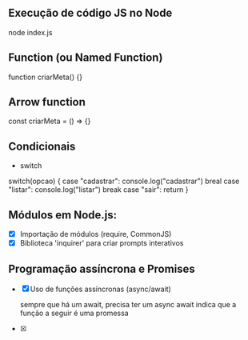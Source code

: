 ## Execução de código JS no Node
node index.js

## Function (ou Named Function)
function criarMeta() {}

## Arrow function
const criarMeta = () => {}

## Condicionais
- switch

switch(opcao) {
    case "cadastrar":
        console.log("cadastrar")
        breal
    case "listar":
        console.log("listar")
        break
    case "sair":
        return
}

## Módulos em Node.js:

- [x] Importação de módulos (require, CommonJS)
- [x] Biblioteca 'inquirer' para criar prompts interativos

## Programação assíncrona e Promises

- [x] Uso de funções assíncronas (async/await)

    sempre que há um await, precisa ter um async
    await indica que a função a seguir é uma promessa

- [x] 
